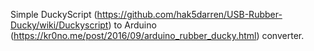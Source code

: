 Simple DuckyScript (https://github.com/hak5darren/USB-Rubber-Ducky/wiki/Duckyscript) to Arduino (https://kr0no.me/post/2016/09/arduino_rubber_ducky.html) converter.
